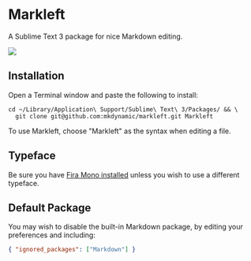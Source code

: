 # Markleft

A Sublime Text 3 package for nice Markdown editing.

![](https://scrn.es/37ImhN34IBgpHNxrz32LF5.gif)

## Installation

Open a Terminal window and paste the following to install:

```shell
cd ~/Library/Application\ Support/Sublime\ Text\ 3/Packages/ && \
  git clone git@github.com:mkdynamic/markleft.git Markleft
```

To use Markleft, choose "Markleft" as the syntax when editing a file.

## Typeface

Be sure you have [Fira Mono installed](https://mozilla.github.io/Fira/) unless you wish to use a different typeface.

## Default Package

You may wish to disable the built-in Markdown package, by editing your preferences and including:

```json
{ "ignored_packages": ["Markdown"] }
```
